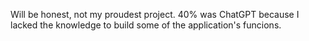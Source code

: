 Will be honest, not my proudest project. 40% was ChatGPT because I lacked the knowledge to build some of the application's funcions.
